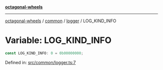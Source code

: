 [**octagonal-wheels**](../../../README.md)

***

[octagonal-wheels](../../../modules.md) / [common](../../README.md) / [logger](../README.md) / LOG\_KIND\_INFO

# Variable: LOG\_KIND\_INFO

```ts
const LOG_KIND_INFO: 0 = 0b00000000;
```

Defined in: [src/common/logger.ts:7](https://github.com/vrtmrz/octagonal-wheels/blob/main/src/common/logger.ts#L7)
